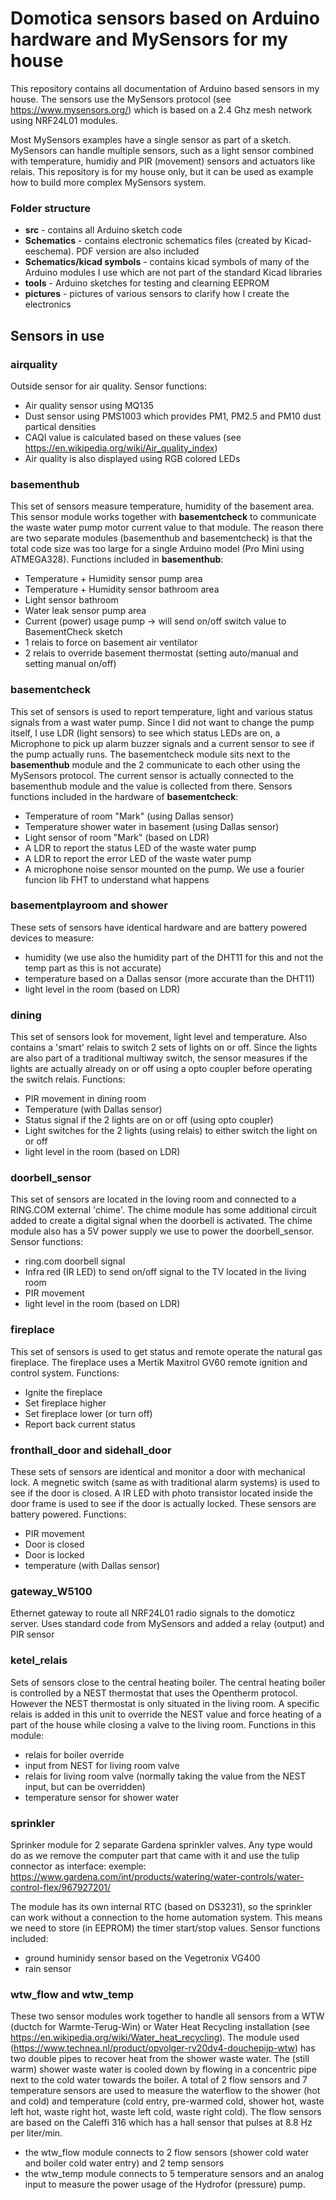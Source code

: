 # Domotica sensors based on Arduino hardware and MySensors for my house
This repository contains all documentation of Arduino based sensors in my house. The sensors use the MySensors protocol 
(see https://www.mysensors.org/) which is based on a 2.4 Ghz mesh network using NRF24L01 modules.

Most MySensors examples have a single sensor as part of a sketch. MySensors can handle multiple sensors, 
such as a light sensor combined with temperature, humidiy and PIR (movement) sensors and actuators like relais.
This repository is for my house only, but it can be used as example how to build more complex MySensors system.

### Folder structure
- **src** - contains all Arduino sketch code
- **Schematics** - contains electronic schematics files (created by Kicad-eeschema). PDF version are also included
- **Schematics/kicad symbols** - contains kicad symbols of many of the Arduino modules I use which are not part of the standard Kicad libraries
- **tools** - Arduino sketches for testing and clearning EEPROM
- **pictures** - pictures of various sensors to clarify how I create the electronics

## Sensors in use
### airquality
Outside sensor for air quality. Sensor functions:
- Air quality sensor using MQ135
- Dust sensor using PMS1003 which provides PM1, PM2.5 and PM10 dust partical densities
- CAQI value is calculated based on these values (see https://en.wikipedia.org/wiki/Air_quality_index)
- Air quality is also displayed using RGB colored LEDs
 
### basementhub
This set of sensors measure temperature, humidity of the basement area. This sensor module works together with
**basementcheck** to communicate the waste water pump motor current value to that module. The reason there are
two separate modules (basementhub and basementcheck) is that the total code size was too large for a single Arduino
model (Pro Mini using ATMEGA328). Functions included in **basementhub**:
 - Temperature + Humidity sensor pump area
 - Temperature + Humidity sensor bathroom area
 - Light sensor bathroom
 - Water leak sensor pump area
 - Current (power) usage pump -> will send on/off switch value to BasementCheck sketch
 - 1 relais to force on basement air ventilator 
 - 2 relais to override basement thermostat (setting auto/manual and setting manual on/off)
 
### basementcheck
This set of sensors is used to report temperature, light and various status signals from a wast water pump. Since I did not want to change the pump itself, I use LDR (light sensors) to see which status LEDs are on, a Microphone to pick up alarm buzzer signals and a current sensor to see if the pump actually runs. The basementcheck module sits next to the **basementhub** module and the 2 communicate to each other using the MySensors protocol. The current sensor is actually connected to the basementhub module and the value is collected from there. Sensors functions included in the hardware of **basementcheck**:
- Temperature of room "Mark" (using Dallas sensor)
- Temperature shower water in basement (using Dallas sensor)
- Light sensor of room "Mark" (based on LDR)
- A LDR to report the status LED of the waste water pump
- A LDR to report the error LED of the waste water pump
- A microphone noise sensor mounted on the pump. We use a fourier funcion lib FHT to understand what happens

### basementplayroom and shower
These sets of sensors have identical hardware and are battery powered devices to measure:
- humidity (we use also the humidity part of the DHT11 for this and not the temp part as this is not accurate)
- temperature based on a Dallas sensor (more accurate than the DHT11)
- light level in the room (based on LDR)

### dining
This set of sensors look for movement, light level and temperature. Also contains a 'smart' relais to switch 2 sets of lights on or off. Since the lights are also part of a traditional multiway switch, the sensor measures if the lights are 
actually already on or off using a opto coupler before operating the switch relais. Functions:
- PIR movement in dining room
- Temperature (with Dallas sensor)
- Status signal if the 2 lights are on or off (using opto coupler)
- Light switches for the 2 lights (using relais) to either switch the light on or off
- light level in the room (based on LDR)

### doorbell_sensor
This set of sensors are located in the loving room and connected to a RING.COM external 'chime'. The chime module has some additional circuit added to create a digital signal when the doorbell is activated. The chime module also has a 5V power
supply we use to power the doorbell_sensor. Sensor functions: 
- ring.com doorbell signal
- Infra red (IR LED) to send on/off signal to the TV located in the living room
- PIR movement
- light level in the room (based on LDR)

### fireplace
This set of sensors is used to get status and remote operate the natural gas fireplace. The fireplace uses a Mertik Maxitrol GV60 remote ignition and control system. Functions:
- Ignite the fireplace
- Set fireplace higher
- Set fireplace lower (or turn off)
- Report back current status

### fronthall_door and sidehall_door
These sets of sensors are identical and monitor a door with mechanical lock. A megnetic switch (same as with traditional alarm systems) is used to see if the door is closed. A IR LED with photo transistor located inside the door frame is used to
see if the door is actually locked. These sensors are battery powered. Functions:
- PIR movement
- Door is closed
- Door is locked
- temperature (with Dallas sensor)

### gateway_W5100
Ethernet gateway to route all NRF24L01 radio signals to the domoticz server. Uses standard code from MySensors and added a relay (output) and PIR sensor

### ketel_relais
Sets of sensors close to the central heating boiler. The central heating boiler is controlled by a NEST thermostat that uses the Opentherm protocol. However the NEST thermostat is only situated in the living room. A specific relais is added in this unit to override the NEST value and force heating of a part of the house while closing a valve to the living room. Functions in this module:
- relais for boiler override
- input from NEST for living room valve
- relais for living room valve (normally taking the value from the NEST input, but can be overridden)
- temperature sensor for shower water

### sprinkler
Sprinker module for 2 separate Gardena sprinkler valves. Any type would do as we remove the computer
part that came with it and use the tulip connector as interface: exemple: https://www.gardena.com/int/products/watering/water-controls/water-control-flex/967927201/

The module has its own internal RTC (based on DS3231), so the sprinkler can work without a connection to the home automation system. This means we need to store (in EEPROM) the timer start/stop values. Sensor functions included:
- ground huminidy sensor based on the Vegetronix VG400
- rain sensor

### wtw_flow and wtw_temp
These two sensor modules work together to handle all sensors from a WTW (ductch for Warmte-Terug-Win) or Water Heat Recycling installation (see https://en.wikipedia.org/wiki/Water_heat_recycling). The module used (https://www.technea.nl/product/opvolger-rv20dv4-douchepijp-wtw) has two double pipes to recover heat from the shower waste water. The (still warm) shower waste water is cooled down by flowing in a concentric pipe next to the cold water towards the boiler. A total of 2 flow sensors and 7 temperature sensors are used to measure the waterflow to the shower (hot and cold) and temperature (cold entry, pre-warmed cold, shower hot, waste left hot, waste right hot, waste left cold, waste right cold). The flow sensors are based on the Caleffi 316 which has a hall sensor that pulses at 8.8 Hz per liter/min.

- the wtw_flow module connects to 2 flow sensors (shower cold water and boiler cold water entry) and 2 temp sensors
- the wtw_temp module connects to 5 temperature sensors and an analog input to measure the power usage of the Hydrofor (pressure) pump.

